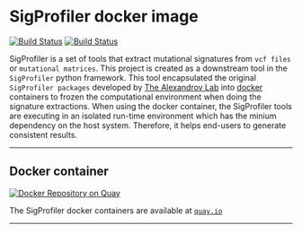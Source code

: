 # SigProfiler docker image
[![Build Status](https://travis-ci.org/cancerit/docker-sigprofiler.svg?branch=master)](https://travis-ci.org/cancerit/docker-sigprofiler)
[![Build Status](https://travis-ci.org/cancerit/docker-sigprofiler.svg?branch=develop)](https://travis-ci.org/cancerit/docker-sigprofiler)

SigProfiler is a set of tools that extract mutational signatures from `vcf files` or `mutational matrices`. This project is created as a downstream tool in the `SigProfiler` python framework. This tool encapsulated the original `SigProfiler packages` developed by [The Alexandrov Lab](https://alexandrov.cloud.ucsd.edu/) into [docker](https://www.docker.com/) containers to frozen the computational environment when doing the signature extractions. When using the docker container, the SigProfiler tools are executing in an isolated run-time environment which has the minium dependency on the host system. Therefore, it helps end-users to generate consistent results. 

-------
## Docker container

[![Docker Repository on Quay](https://quay.io/repository/superjw/docker-sigprofiler/status "Docker Repository on Quay")](https://quay.io/repository/superjw/docker-sigprofiler)

The SigProfiler docker containers are available at [`quay.io`](https://quay.io/repository/superjw/docker-sigprofiler)

---

